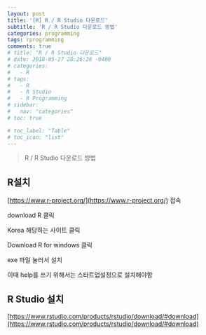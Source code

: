 ```yaml
---
layout: post
title: '[R] R / R Studio 다운로드'
subtitle: 'R / R Studio 다운로드 방법'
categories: programming
tags: rprogramming
comments: true
# title: "R / R Studio 다운로드"
# date: 2018-05-27 20:26:28 -0400
# categories:
#   - R
# tags:
#   - R
#   - R Studio
#   - R Programming
# sidebar:
#   nav: "categories"
# toc: true

# toc_label: "Table"
# toc_icon: "list"
---
```

> R / R Studio 다운로드 방법

## R설치

[https://www.r-project.org/](https://www.r-project.org/) 접속

download R 클릭

Korea 해당하는 사이트 클릭

Download R for windows 클릭 

exe 파일 눌러서 설치

이때 help를 쓰기 위해서는 스타트업설정으로 설치해야함



## R Studio 설치

[https://www.rstudio.com/products/rstudio/download/#download](https://www.rstudio.com/products/rstudio/download/#download) 